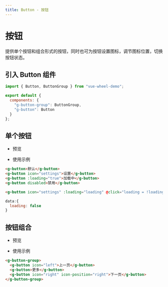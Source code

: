 ```yaml
---
title: Button - 按钮
---
```


# 按钮

提供单个按钮和组合形式的按钮，同时也可为按钮设置图标，调节图标位置，切换按钮状态。

## 引入 Button 组件

```js
import { Button, ButtonGroup } from "vue-wheel-demo";

export default {
  components: {
    "g-button-group": ButtonGroup,
    "g-button": Button
  }
};
```

## 单个按钮

- 预览

   <ClientOnly>
   <button-demos></button-demos>
   </ClientOnly>

- 使用示例
```html
<g-button>默认</g-button>
<g-button icon="settings">设置</g-button>
<g-button :loading="true">加载中</g-button>
<g-button disabled>禁用</g-button>
```
```html
<g-button icon="settings" :loading="loading" @click="loading = !loading">状态切换</g-button>
```
```js
data:{
  loading: false
}
```

## 按钮组合

- 预览

   <ClientOnly>
   <button-group-demos></button-group-demos>
   </ClientOnly>

- 使用示例
``` html
<g-button-group>
  <g-button icon="left">上一页</g-button>
  <g-button>更多</g-button>
  <g-button icon="right" icon-position="right">下一页</g-button>
</g-button-group>
```